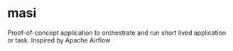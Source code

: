 # masi
Proof-of-concept application to orchestrate and run short lived application or task. Inspired by Apache Airflow

